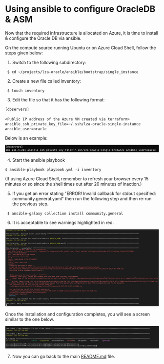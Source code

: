 # Using ansible to configure OracleDB & ASM

Now that the required infrastructure is allocated on Azure, it is time to install & configure the Oracle DB via ansible.



On the compute source running Ubuntu or on Azure Cloud Shell, follow the steps given below:

1. Switch to the following subdirectory:
```
 $ cd ~/projects/lza-oracle/ansible/bootstrap/single_instance
```

2. Create a new file called inventory:
```
 $ touch inventory
```

3. Edit the file so that it has the following format:

```
[dbservers]

<Public IP address of the Azure VM created via terraform>  ansible_ssh_private_key_file=~/.ssh/lza-oracle-single-instance  ansible_user=oracle
```

Below is an example:

<img src="../media/inventory.jpg" />


4. Start the ansible playbook
```
$ ansible-playbook playbook.yml -i inventory
```

(If using Azure Cloud Shell, remember to refresh your browser every 15 minutes or so since the shell times out after 20 minutes of inaction.)


5. If you get an error stating "ERROR! Invalid callback for stdout specified: community.general.yaml" then run the following step and then re-run the previous step.
```
 $ ansible-galaxy collection install community.general
```

6. It is acceptable to see warnings highlighted in red.

<img src="../media/warnings.jpg" />

Once the installation and configuration completes, you will see a screen similar to the one below. 

<img src="../media/complete.jpg" />



7. Now you can go back to the main [README.md](../../README.md#step-by-step-instructions) file.



